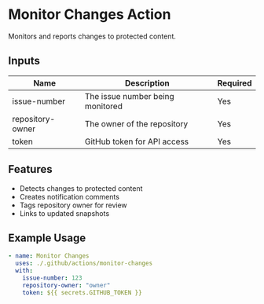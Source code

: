# Monitor Changes Action

Monitors and reports changes to protected content.

## Inputs

| Name | Description | Required |
|------|-------------|----------|
| issue-number | The issue number being monitored | Yes |
| repository-owner | The owner of the repository | Yes |
| token | GitHub token for API access | Yes |

## Features

- Detects changes to protected content
- Creates notification comments
- Tags repository owner for review
- Links to updated snapshots

## Example Usage

```yaml
- name: Monitor Changes
  uses: ./.github/actions/monitor-changes
  with:
    issue-number: 123
    repository-owner: "owner"
    token: ${{ secrets.GITHUB_TOKEN }}
```
